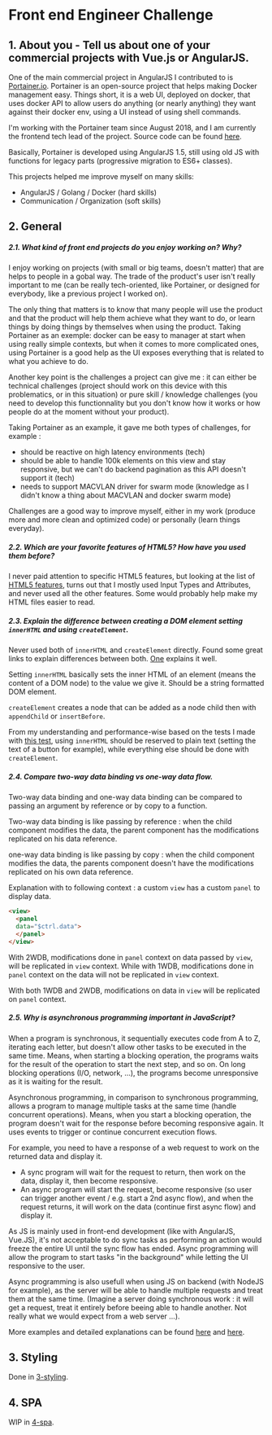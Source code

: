 # Front end Engineer Challenge

## 1. About you - Tell us about one of your commercial projects with Vue.js or AngularJS.

One of the main commercial project in AngularJS I contributed to is [Portainer.io](https://portainer.io).
Portainer is an open-source project that helps making Docker management easy. Things short, it is a web UI, deployed on docker, that uses docker API to allow users do anything (or nearly anything) they want against their docker env, using a UI instead of using shell commands.

I'm working with the Portainer team since August 2018, and I am currently the frontend tech lead of the project.
Source code can be found [here](https://github.com/portainer/portainer).

Basically, Portainer is developed using AngularJS 1.5, still using old JS with functions for legacy parts (progressive migration to ES6+ classes).

This projects helped me improve myself on many skills:
- AngularJS / Golang / Docker (hard skills)
- Communication / Organization (soft skills)

## 2. General

##### 2.1. What kind of front end projects do you enjoy working on? Why?

I enjoy working on projects (with small or big teams, doesn't matter) that are helps to people in a gobal way.
The trade of the product's user isn't really important to me (can be really tech-oriented, like Portainer, or designed for everybody, like a previous project I worked on).

The only thing that matters is to know that many people will use the product and that the product will help them achieve what they want to do, or learn things by doing things by themselves when using the product.
Taking Portainer as an exemple: docker can be easy to manager at start when using really simple contexts, but when it comes to more complicated ones, using Portainer is a good help as the UI exposes everything that is related to what you achieve to do.

Another key point is the challenges a project can give me : it can either be technical challenges (project should work on this device with this problematics, or in this situation) or pure skill / knowledge challenges (you need to develop this functionnality but you don't know how it works or how people do at the moment without your product).

Taking Portainer as an example, it gave me both types of challenges, for example :
* should be reactive on high latency environments (tech)
* should be able to handle 100k elements on this view and stay responsive, but we can't do backend pagination as this API doesn't support it (tech)
* needs to support MACVLAN driver for swarm mode (knowledge as I didn't know a thing about MACVLAN and docker swarm mode)

Challenges are a good way to improve myself, either in my work (produce more and more clean and optimized code) or personally (learn things everyday).

##### 2.2. Which are your favorite features of HTML5? How have you used them before?

I never paid attention to specific HTML5 features, but looking at the list of [HTML5 features](https://www.w3schools.com/html/html5_new_elements.asp), turns out that I mostly used Input Types and Attributes, and never used all the other features.
Some would probably help make my HTML files easier to read.

##### 2.3. Explain the difference between creating a DOM element setting `innerHTML` and using `createElement`.

Never used both of `innerHTML` and `createElement` directly. Found some great links to explain differences between both. [One](https://stackoverflow.com/questions/2946656/advantages-of-createelement-over-innerhtml) explains it well.

Setting `innerHTML` basically sets the inner HTML of an element (means the content of a DOM node) to the value we give it. Should be a string formatted DOM element.

`createElement` creates a node that can be added as a node child then with `appendChild` or `insertBefore`.

From my understanding and performance-wise based on the tests I made with [this test](https://andrew.hedges.name/experiments/innerhtml/original.html), using `innerHTML` should be reserved to plain text (setting the text of a button for example), while everything else should be done with `createElement`.

##### 2.4. Compare two-way data binding vs one-way data flow.

Two-way data binding and one-way data binding can be compared to passing an argument by reference or by copy to a function.

Two-way data binding is like passing by reference : when the child component modifies the data, the parent component has the modifications replicated on his data reference.

one-way data binding is like passing by copy : when the child component modifies the data, the parents component doesn't have the modifications replicated on his own data reference.

Explanation with to following context : a custom `view` has a custom `panel` to display data.

```html
<view>
  <panel
  data="$ctrl.data">
  </panel>
</view>
```

With 2WDB, modifications done in `panel` context on data passed by `view`, will be replicated in `view` context. While with 1WDB, modifications done in `panel` context on the data will not be replicated in `view` context.

With both 1WDB and 2WDB, modifications on data in `view` will be replicated on `panel` context.

##### 2.5. Why is asynchronous programming important in JavaScript?

When a program is synchronous, it sequentially executes code from A to Z, iterating each letter, but doesn't allow other tasks to be executed in the same time. Means, when starting a blocking operation, the programs waits for the result of the operation to start the next step, and so on. On long blocking operations (I/O, network, ...), the programs become unresponsive as it is waiting for the result.

Asynchronous programming, in comparison to synchronous programming, allows a program to manage multiple tasks at the same time (handle concurrent operations). Means, when you start a blocking operation, the program doesn't wait for the response before becoming responsive again. It uses events to trigger or continue concurrent execution flows.

For example, you need to have a response of a web request to work on the returned data and display it.

* A sync program will wait for the request to return, then work on the data, display it, then become responsive.
* An async program will start the request, become responsive (so user can trigger another event / e.g. start a 2nd async flow), and when the request returns, it will work on the data (continue first async flow) and display it.

As JS is mainly used in front-end development (like with AngularJS, Vue.JS), it's not acceptable to do sync tasks as performing an action would freeze the entire UI until the sync flow has ended. Async programming will allow the program to start tasks "in the background" while letting the UI responsive to the user.

Async programming is also usefull when using JS on backend (with NodeJS for example), as the server will be able to handle multiple requests and treat them at the same time. (Imagine a server doing synchronous work : it will get a request, treat it entirely before beeing able to handle another. Not really what we would expect from a web server ...).

More examples and detailed explanations can be found [here](https://trello.com/c/5TzQwzMJ/80-what-is-asynchronous-programming-and-why-is-it-important-in-javascript) and [here](https://www.quora.com/What-is-asynchronous-programming-and-why-is-it-important-in-JavaScript).


## 3. Styling

Done in [3-styling](./3-styling).


## 4. SPA

WIP in [4-spa](./4-spa).